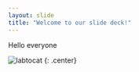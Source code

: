 ```yaml
---
layout: slide
title: "Welcome to our slide deck!"
---
```


Hello everyone

![labtocat](https://octodex.github.com/images/labtocat.png)
{: .center}
